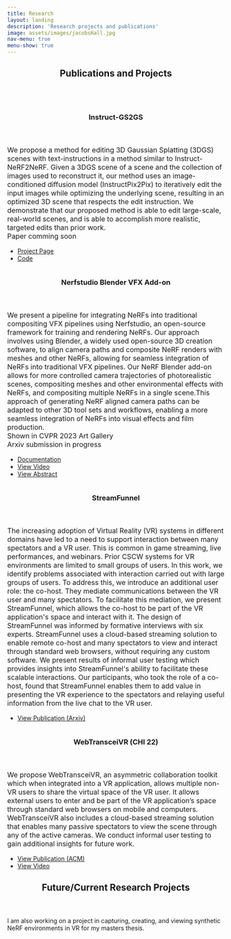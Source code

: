 ```yaml
---
title: Research
layout: landing
description: 'Research projects and publications'
image: assets/images/jacobsHall.jpg
nav-menu: true
menu-show: true
---
```


<!-- Main -->
<div id="main">

<!-- One -->
<section id="one">
	<div class="inner">
		<header class="major">
			<h2>Publications and Projects</h2>
		</header>
		<p></p>
	</div>
</section>

<!-- Two -->
<div class="inner">

<section id="two" class="spotlights">
	<section>
		<a href="https://instruct-gs2gs.github.io/" class="image">
			<img src="{% link assets/images/igs2gs_face.gif %}" alt="" data-position="center center" valign="center" style="border-radius: 20px"/>
		</a>
		<div class="content">
			<div class="inner">
				<header class="major">
					<h3>Instruct-GS2GS</h3>
				</header>
				<p style="font-size: 12pt">We propose a method for editing 3D Gaussian Splatting (3DGS) scenes with text-instructions in a method similar to Instruct-NeRF2NeRF. Given a 3DGS scene of a scene and the collection of images used to reconstruct it, our method uses an image-conditioned diffusion model (InstructPix2Pix) to iteratively edit the input images while optimizing the underlying scene, resulting in an optimized 3D scene that respects the edit instruction. We demonstrate that our proposed method is able to edit large-scale, real-world scenes, and is able to accomplish more realistic, targeted edits than prior work.
				<br>
				Paper comming soon</p>
				<ul class="actions">
					<li><a href="https://instruct-gs2gs.github.io/" class="button">Project Page</a></li>
					<li><a href="https://github.com/cvachha/instruct-gs2gs" class="button">Code</a></li>
				</ul>
			</div>
		</div>
	</section>
</section>

<section id="two" class="spotlights">
	<section>
		<a href="https://docs.nerf.studio/extensions/blender_addon.html" class="image">
			<img src="{% link assets/images/nerfstudio_teaser_1.gif %}" alt="" data-position="center center" style="border-radius: 20px"/>
		</a>
		<div class="content">
			<div class="inner">
				<header class="major">
					<h3>Nerfstudio Blender VFX Add-on</h3>
				</header>
				<p style="font-size: 12pt">We present a pipeline for integrating NeRFs into traditional compositing VFX pipelines using Nerfstudio, an open-source framework for training and rendering NeRFs. Our approach involves using Blender, a widely used open-source 3D creation software, to align camera paths and composite NeRF renders with meshes and other NeRFs, allowing for seamless integration of NeRFs into traditional VFX pipelines. Our NeRF Blender add-on allows for more controlled camera trajectories of photorealistic scenes, compositing meshes and other environmental effects with NeRFs, and compositing multiple NeRFs in a single scene.This approach of generating NeRF aligned camera paths can be adapted to other 3D tool sets and workflows, enabling a more seamless integration of NeRFs into visual effects and film production.
				<br>
				Shown in CVPR 2023 Art Gallery
				<br>
				Arxiv submission in progress</p>
				<ul class="actions">
					<li><a href="https://docs.nerf.studio/extensions/blender_addon.html" class="button">Documentation</a></li>
					<li><a href="https://www.youtube.com/watch?v=A7La8tWp_0I" class="button">View Video</a></li>
					<li><a href="https://drive.google.com/file/d/1y2xVk228dabXHfzNOPyNzSh8YRVYGmSc/view?usp=sharing" class="button">View Abstract</a></li>
				</ul>
			</div>
		</div>
	</section>
</section>


<section id="two" class="spotlights">
	<section>
		<a href="https://arxiv.org/abs/2311.14930" class="image">
			<img src="{% link assets/images/streamfunnel_teaser.png %}" alt="" data-position="center center" style="border-radius: 20px"/>
		</a>
		<div class="content">
			<div class="inner">
				<header class="major">
					<h3>StreamFunnel</h3>
				</header>
				<p style="font-size: 12pt">The increasing adoption of Virtual Reality (VR) systems in different domains have led to a need to support interaction between many spectators and a VR user. This is common in game streaming, live performances, and webinars. Prior CSCW systems for VR environments are limited to small groups of users. In this work, we identify problems associated with interaction carried out with large groups of users. To address this, we introduce an additional user role: the co-host. They mediate communications between the VR user and many spectators. To facilitate this mediation, we present StreamFunnel, which allows the co-host to be part of the VR application's space and interact with it. The design of StreamFunnel was informed by formative interviews with six experts. StreamFunnel uses a cloud-based streaming solution to enable remote co-host and many spectators to view and interact through standard web browsers, without requiring any custom software. We present results of informal user testing which provides insights into StreamFunnel's ability to facilitate these scalable interactions. Our participants, who took the role of a co-host, found that StreamFunnel enables them to add value in presenting the VR experience to the spectators and relaying useful information from the live chat to the VR user.</p>
				<ul class="actions">
					<li><a href="https://arxiv.org/abs/2311.14930" class="button">View Publication (Arxiv)</a></li>
				</ul>
			</div>
		</div>
	</section>
</section>

<section id="two" class="spotlights">
	<section>
		<a href="https://dl.acm.org/doi/abs/10.1145/3491101.3519816" class="image">
			<img src="{% link assets/images/webtransceivr_teaser_img.PNG %}" alt="" data-position="center center" style="border-radius: 20px" />
		</a>
		<div class="content">
			<div class="inner">
				<header class="major">
					<h3>WebTransceiVR (CHI 22)</h3>
				</header>
				<p style="font-size: 12pt">We propose WebTransceiVR, an asymmetric collaboration toolkit which when integrated into a VR application, allows multiple non-VR users to share the virtual space of the VR user. It allows external users to enter and be part of the VR application’s space through standard web browsers on mobile and computers. WebTransceiVR also includes a cloud-based streaming solution that enables many passive spectators to view the scene through any of the active cameras. We conduct informal user testing to gain additional insights for future work.</p>
				<ul class="actions">
					<li><a href="https://dl.acm.org/doi/abs/10.1145/3491101.3519816" class="button">View Publication (ACM)</a></li>
					<li><a href="https://www.youtube.com/watch?v=UQTCGifpjm8" class="button">View Video</a></li>
				</ul>
			</div>
		</div>
	</section>
</section>


<section id="three">
	<div class="inner">
		<header class="major">
			<h2>Future/Current Research Projects</h2>
		</header>
		<p>I am also working on a project in capturing, creating, and viewing synthetic NeRF environments in VR for my masters thesis.</p>
	</div>
</section>

</div>
<!--
	<section>
		<a href="generic.html" class="image">
			<img src="{% link assets/images/pic09.jpg %}" alt="" data-position="top center" />
		</a>
		<div class="content">
			<div class="inner">
				<header class="major">
					<h3>Streaming toolkit</h3>
				</header>
				<p>Other</p>
				<ul class="actions">
					<li><a href="generic.html" class="button">Learn more</a></li>
				</ul>
			</div>
		</div>
	</section>
	<section>
		<a href="generic.html" class="image">
			<img src="{% link assets/images/pic10.jpg %}" alt="" data-position="25% 25%" />
		</a>
		<div class="content">
			<div class="inner">
				<header class="major">
					<h3>NeRFs</h3>
				</header>
				<p>Learning</p>
				<ul class="actions">
					<li><a href="generic.html" class="button">Learn more</a></li>
				</ul>
			</div>
		</div>
	</section>
</section>
-->


